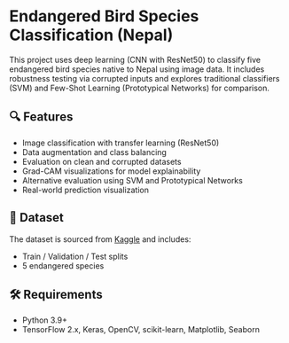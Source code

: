 # Endangered Bird Species Classification (Nepal)

This project uses deep learning (CNN with ResNet50) to classify five endangered bird species native to Nepal using image data. It includes robustness testing via corrupted inputs and explores traditional classifiers (SVM) and Few-Shot Learning (Prototypical Networks) for comparison.

## 🔍 Features
- Image classification with transfer learning (ResNet50)
- Data augmentation and class balancing
- Evaluation on clean and corrupted datasets
- Grad-CAM visualizations for model explainability
- Alternative evaluation using SVM and Prototypical Networks
- Real-world prediction visualization

## 📁 Dataset
The dataset is sourced from [Kaggle](https://www.kaggle.com/datasets/sandipshresthad/endangered-bird-species-of-nepal) and includes:
- Train / Validation / Test splits
- 5 endangered species

## 🛠 Requirements
- Python 3.9+
- TensorFlow 2.x, Keras, OpenCV, scikit-learn, Matplotlib, Seaborn

